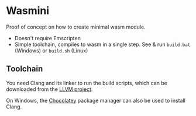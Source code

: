 # Wasmini

Proof of concept on how to create minimal wasm module.

- Doesn't require Emscripten
- Simple toolchain, compiles to wasm in a single step. See & run `build.bat` (Windows) or `build.sh` (Linux)

## Toolchain

You need Clang and its linker to run the build scripts, which can be downloaded from the [LLVM project](https://releases.llvm.org/download.html).

On Windows, the [Chocolatey](https://chocolatey.org/) package manager can also be used to install Clang.